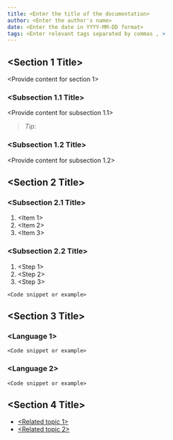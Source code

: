 ```yaml
---
title: <Enter the title of the documentation>
author: <Enter the author's name>
date: <Enter the date in YYYY-MM-DD format>
tags: <Enter relevant tags separated by commas , >
---
```


<Provide a brief introduction or overview of the topic being documented>

## <Section 1 Title>

<Provide content for section 1>

### <Subsection 1.1 Title>

<Provide content for subsection 1.1>

> *Tip*: <Provide a helpful tip or suggestion related to the content>

### <Subsection 1.2 Title>

<Provide content for subsection 1.2>

## <Section 2 Title>

### <Subsection 2.1 Title>

<Provide a checklist or list of items>

1. <Item 1>
2. <Item 2>
3. <Item 3>

### <Subsection 2.2 Title>

<Provide step-by-step instructions>

1. <Step 1>
2. <Step 2>
3. <Step 3>

<Provide an example of the expected output or result>

```<language> <Filename>
<Code snippet or example>
```

## <Section 3 Title>

<Provide additional examples or code snippets for different programming languages>

### <Language 1>

```<language>
<Code snippet or example>
```

### <Language 2>

```<language>
<Code snippet or example>
```

## <Section 4 Title>

<Provide information about next steps or related topics>

- [<Related topic 1>](<URL for related topic 1>)
- [<Related topic 2>](<URL for related topic 2>)
